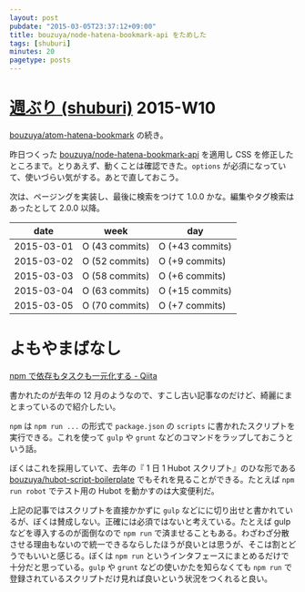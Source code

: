 ```yaml
---
layout: post
pubdate: "2015-03-05T23:37:12+09:00"
title: bouzuya/node-hatena-bookmark-api をためした
tags: [shuburi]
minutes: 20
pagetype: posts
---
```

# [週ぶり (shuburi)][shuburi] 2015-W10

[bouzuya/atom-hatena-bookmark][] の続き。

昨日つくった [bouzuya/node-hatena-bookmark-api][] を適用し CSS を修正したところまで。とりあえず、動くことは確認できた。`options` が必須になっていて、使いづらい気がする。あとで直しておこう。

次は、ページングを実装し、最後に検索をつけて 1.0.0 かな。編集やタグ検索はあったとして 2.0.0 以降。

date       | week            | day
-----------|-----------------|-----------------
2015-03-01 | O (43 commits)  | O (+43 commits)
2015-03-02 | O (52 commits)  | O (+9 commits)
2015-03-03 | O (58 commits)  | O (+6 commits)
2015-03-04 | O (63 commits)  | O (+15 commits)
2015-03-05 | O (70 commits)  | O (+7 commits)

# よもやまばなし

[npm で依存もタスクも一元化する - Qiita](http://qiita.com/Jxck_/items/efaff21b977ddc782971)

書かれたのが去年の 12 月のようなので、すこし古い記事なのだけど、綺麗にまとまっているので紹介したい。

`npm` は `npm run ...` の形式で `package.json` の `scripts` に書かれたスクリプトを実行できる。これを使って `gulp` や `grunt` などのコマンドをラップしておこうという話。

ぼくはこれを採用していて、去年の『 1 日 1 Hubot スクリプト』のひな形である [bouzuya/hubot-script-boilerplate][] でもそれを見ることができる。たとえば `npm run robot` でテスト用の Hubot を動かすのは大変便利だ。

上記の記事ではスクリプトを直接かかずに `gulp` などにに切り出せと書かれているが、ぼくは賛成しない。正確には必須ではないと考えている。たとえば gulp などを導入するのが面倒なので `npm run` で済ませることもある。わざわざ分散させる理由もないので統一できるならしたほうが良いとは思うが、そこは割とどうでもいいと感じる。ぼくは `npm run` というインタフェースにまとめるだけで十分だと思っている。`gulp` や `grunt` などの使いかたを知らなくても `npm run` で登録されているスクリプトだけ見れば良いという状況をつくれると良い。

[shuburi]: http://shuburi.org
[bouzuya/atom-hatena-bookmark]: https://github.com/bouzuya/atom-hatena-bookmark
[bouzuya/hubot-script-boilerplate]: https://github.com/bouzuya/hubot-script-boilerplate
[bouzuya/node-hatena-bookmark-api]: https://github.com/bouzuya/node-hatena-bookmark-api
